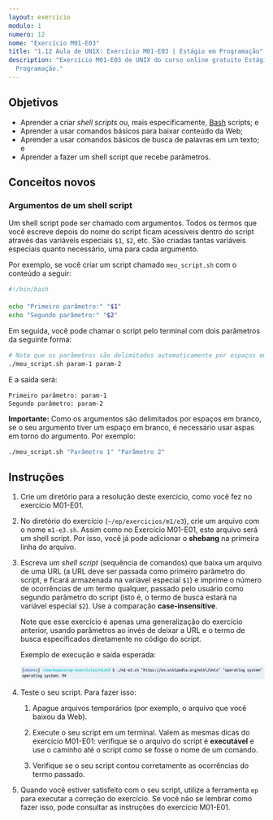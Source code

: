```yaml
---
layout: exercicio
modulo: 1
numero: 12
nome: "Exercício M01-E03"
title: "1.12 Aula de UNIX: Exercício M01-E03 | Estágio em Programação"
description: "Exercício M01-E03 de UNIX do curso online gratuito Estágio em
  Programação."
---
```


## Objetivos

- Aprender a criar *shell scripts* ou, mais especificamente,
  [Bash](https://pt.wikipedia.org/wiki/Bash) scripts; e
- Aprender a usar comandos básicos para baixar conteúdo da Web;
- Aprender a usar comandos básicos de busca de palavras em um texto; e
- Aprender a fazer um shell script que recebe parâmetros.

## Conceitos novos

### Argumentos de um shell script

Um shell script pode ser chamado com argumentos. Todos os termos que você escreve depois do nome do
script ficam acessíveis dentro do script através das variáveis especiais `$1`, `$2`, etc. São
criadas tantas variáveis especiais quanto necessário, uma para cada argumento.

Por exemplo, se você criar um script chamado `meu_script.sh` com o conteúdo a seguir:

```bash
#!/bin/bash

echo "Primeiro parâmetro:" "$1"
echo "Segundo parâmetro:" "$2"
```

Em seguida, você pode chamar o script pelo terminal com dois parâmetros da seguinte forma:

```bash
# Note que os parâmetros são delimitados automaticamente por espaços em branco.
./meu_script.sh param-1 param-2
```

E a saída será:

```text
Primeiro parâmetro: param-1
Segundo parâmetro: param-2
```

**Importante:** Como os argumentos são delimitados por espaços em branco, se o seu argumento tiver
um espaço em branco, é necessário usar aspas em torno do argumento. Por exemplo:

```bash
./meu_script.sh "Parâmetro 1" "Parâmetro 2"
```

## Instruções

1. Crie um diretório para a resolução deste exercício, como você fez no exercício M01-E01.

2. No diretório do exercício (`~/ep/exercicios/m1/e3`), crie um arquivo com o nome `m1-e3.sh`.
Assim como no Exercício M01-E01, este arquivo será um shell script. Por isso, você já pode adicionar
o **shebang** na primeira linha do arquivo.

3. Escreva um *shell script* (sequência de comandos) que baixa um arquivo de uma URL (a URL deve ser
passada como primeiro parâmetro do script, e ficará armazenada na variável especial `$1`) e imprime
o número de ocorrências de um termo qualquer, passado pelo usuário como segundo parâmetro do script
(isto é, o termo de busca estará na variável especial `$2`). Use a comparação **case-insensitive**.

    Note que esse exercício é apenas uma generalização do exercício anterior, usando parâmetros ao
    invés de deixar a URL e o termo de busca especificados diretamente no código do script.

    Exemplo de execução e saída esperada:

    ![screenshot-w1-e1-2](/assets/images/aulas/m01_e03_out_example.png)

4. Teste o seu script. Para fazer isso:

      1. Apague arquivos temporários (por exemplo, o arquivo que você baixou da Web).

      2. Execute o seu script em um terminal. Valem as mesmas dicas do exercício M01-E01:
        verifique se o arquivo do script é **executável** e use o caminho até o script como se fosse o
        nome de um comando.

      3. Verifique se o seu script contou corretamente as ocorrências do termo passado.

5. Quando você estiver satisfeito com o seu script, utilize a ferramenta `ep`
   para executar a correção do exercício. Se você não se lembrar como fazer isso, pode consultar
   as instruções do exercício M01-E01.
